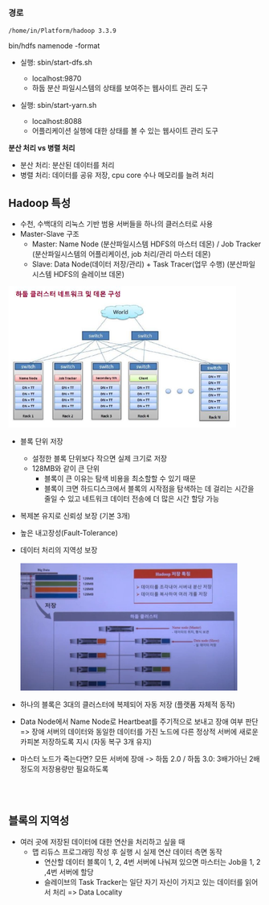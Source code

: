 ### 경로
```
/home/in/Platform/hadoop 3.3.9
```
bin/hdfs namenode -format

- 실행: sbin/start-dfs.sh
  - localhost:9870
  - 하둡 분산 파일시스템의 상태를 보여주는 웹사이트 관리 도구
  
- 실행: sbin/start-yarn.sh
  - localhost:8088
  - 어플리케이션 실행에 대한 상태를 볼 수 있는 웹사이트 관리 도구
  
**분산 처리 vs 병렬 처리**
 - 분산 처리: 분산된 데이터를 처리
 - 병렬 처리: 데이터를 공유 저장, cpu core 수나 메모리를 늘려 처리
 
 ## Hadoop 특성
 - 수천, 수백대의 리눅스 기반 범용 서버들을 하나의 클러스터로 사용
 - Master-Slave 구조
   - Master: Name Node (분산파일시스템 HDFS의 마스터 데몬) / Job Tracker (분산파일시스템의 어플리케이션, job 처리/관리 마스터 데몬)
   - Slave: Data Node(데이터 저장/관리) + Task Tracer(업무 수행) (분산파일시스템 HDFS의 슬레이브 데몬)
   
  <img src="https://github.com/in3166/TIL/blob/main/Hadoop/1.JPG" width="90%">
  
 - 블록 단위 저장
   - 설정한 블록 단위보다 작으면 실제 크기로 저장
   - 128MB와 같이 큰 단위
     - 블록이 큰 이유는 탐색 비용을 최소할할 수 있기 때문
     - 블록이 크면 하드디스크에서 블록의 시작점을 탐색하는 데 걸리는 시간을 줄일 수 있고 네트워크 데이터 전송에 더 많은 시간 할당 가능
 
 - 복제본 유지로 신뢰성 보장 (기본 3개)
 - 높은 내고장성(Fault-Tolerance)
 - 데이터 처리의 지역성 보장
 <br/><br/>
   <img src="https://github.com/in3166/TIL/blob/main/Hadoop/2.JPG" width="90%">
 - 하나의 블록은 3대의 클러스터에 복제되어 자동 저장 (플랫폼 자체적 동작)
 - Data Node에서 Name Node로 Heartbeat를 주기적으로 보내고 장애 여부 판단 
   => 장애 서버의 데이터와 동일한 데이터를 가진 노드에 다른 정상적 서버에 새로운 카피본 저장하도록 지시 (자동 복구 3개 유지)
   
  - 마스터 노드가 죽는다면? 모든 서버에 장애 -> 하둡 2.0 / 하둡 3.0: 3배가아닌 2배정도의 저장용량만 필요하도록
  
  <br/><br/>
  ## 블록의 지역성
  - 여러 곳에 저장된 데이터에 대한 연산을 처리하고 싶을 때
    - 맵 리듀스 프로그래밍 작성 후 실행 시 실제 연산 데이터 측면 동작
      - 연산할 데이터 블록이 1, 2, 4번 서버에 나눠져 있으면 마스터는 Job을 1, 2 ,4번 서버에 할당
      - 슬레이브의 Task Tracker는 일단 자기 자신이 가지고 있는 데이터를 읽어서 처리 => Data Locality


